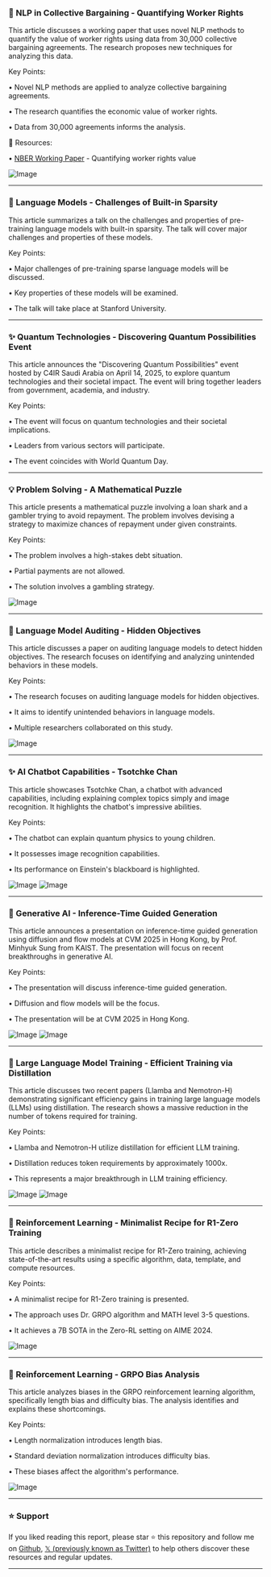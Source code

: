 ### 🤖 NLP in Collective Bargaining - Quantifying Worker Rights

This article discusses a working paper that uses novel NLP methods to quantify the value of worker rights using data from 30,000 collective bargaining agreements.  The research proposes new techniques for analyzing this data.


Key Points:

• Novel NLP methods are applied to analyze collective bargaining agreements.


• The research quantifies the economic value of worker rights.


• Data from 30,000 agreements informs the analysis.


🔗 Resources:

• [NBER Working Paper](https://nber.org/papers/w33605) -  Quantifying worker rights value


![Image](https://pbs.twimg.com/media/GmzVRRFaYAAdAcA?format=png&name=small)



---

### 🤖 Language Models - Challenges of Built-in Sparsity

This article summarizes a talk on the challenges and properties of pre-training language models with built-in sparsity.  The talk will cover major challenges and properties of these models.


Key Points:

• Major challenges of pre-training sparse language models will be discussed.


• Key properties of these models will be examined.


• The talk will take place at Stanford University.



---

### ✨ Quantum Technologies - Discovering Quantum Possibilities Event

This article announces the "Discovering Quantum Possibilities" event hosted by C4IR Saudi Arabia on April 14, 2025, to explore quantum technologies and their societal impact.  The event will bring together leaders from government, academia, and industry.


Key Points:

• The event will focus on quantum technologies and their societal implications.


• Leaders from various sectors will participate.


• The event coincides with World Quantum Day.



---

### 💡 Problem Solving - A Mathematical Puzzle

This article presents a mathematical puzzle involving a loan shark and a gambler trying to avoid repayment. The problem involves devising a strategy to maximize chances of repayment under given constraints.

Key Points:

• The problem involves a high-stakes debt situation.


• Partial payments are not allowed.


• The solution involves a gambling strategy.


![Image](https://pbs.twimg.com/media/GmxTuQnXMAA71Dh?format=jpg&name=small)


---

### 🤖 Language Model Auditing - Hidden Objectives

This article discusses a paper on auditing language models to detect hidden objectives.  The research focuses on identifying and analyzing unintended behaviors in these models.


Key Points:

• The research focuses on auditing language models for hidden objectives.


• It aims to identify unintended behaviors in language models.


•  Multiple researchers collaborated on this study.



![Image](https://pbs.twimg.com/media/Gmv0qdOWIAAr7It?format=png&name=small)

---

### ✨ AI Chatbot Capabilities - Tsotchke Chan

This article showcases Tsotchke Chan, a chatbot with advanced capabilities, including explaining complex topics simply and image recognition.  It highlights the chatbot's impressive abilities.

Key Points:

•  The chatbot can explain quantum physics to young children.


•  It possesses image recognition capabilities.


•  Its performance on Einstein's blackboard is highlighted.



![Image](https://pbs.twimg.com/media/GmsemdUaMAAVGWu?format=jpg&name=small)
![Image](https://pbs.twimg.com/media/GmsemdObwAApbGa?format=jpg&name=small)

---

### 🤖 Generative AI - Inference-Time Guided Generation

This article announces a presentation on inference-time guided generation using diffusion and flow models at CVM 2025 in Hong Kong, by Prof. Minhyuk Sung from KAIST. The presentation will focus on recent breakthroughs in generative AI.


Key Points:

• The presentation will discuss inference-time guided generation.


• Diffusion and flow models will be the focus.


• The presentation will be at CVM 2025 in Hong Kong.



![Image](https://pbs.twimg.com/media/GmpcG8ObsAAjHGk?format=png&name=small)
![Image](https://pbs.twimg.com/media/GmpcS1VbYAEYlVJ?format=png&name=small)


---

### 🤖 Large Language Model Training - Efficient Training via Distillation

This article discusses two recent papers (Llamba and Nemotron-H) demonstrating significant efficiency gains in training large language models (LLMs) using distillation. The research shows a massive reduction in the number of tokens required for training.


Key Points:

•  Llamba and Nemotron-H utilize distillation for efficient LLM training.


•  Distillation reduces token requirements by approximately 1000x.


•  This represents a major breakthrough in LLM training efficiency.



![Image](https://pbs.twimg.com/media/GmquE-Ka8AAOtUx?format=jpg&name=large)
![Image](https://pbs.twimg.com/media/GmquE_EaQAAT39x?format=png&name=large)


---

### 🤖 Reinforcement Learning - Minimalist Recipe for R1-Zero Training

This article describes a minimalist recipe for R1-Zero training, achieving state-of-the-art results using a specific algorithm, data, template, and compute resources.


Key Points:

•  A minimalist recipe for R1-Zero training is presented.


•  The approach uses Dr. GRPO algorithm and MATH level 3-5 questions.


•  It achieves a 7B SOTA in the Zero-RL setting on AIME 2024.



![Image](https://pbs.twimg.com/media/Gmld3nvaEAEdkwA?format=jpg&name=small)


---

### 🤖 Reinforcement Learning - GRPO Bias Analysis

This article analyzes biases in the GRPO reinforcement learning algorithm, specifically length bias and difficulty bias.  The analysis identifies and explains these shortcomings.


Key Points:

• Length normalization introduces length bias.


• Standard deviation normalization introduces difficulty bias.


• These biases affect the algorithm's performance.



![Image](https://pbs.twimg.com/media/GmlaHkbaEAAnKSl?format=jpg&name=small)


---

### ⭐️ Support

If you liked reading this report, please star ⭐️ this repository and follow me on [Github](https://github.com/Drix10), [𝕏 (previously known as Twitter)](https://x.com/DRIX_10_) to help others discover these resources and regular updates.

---
